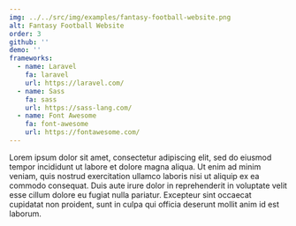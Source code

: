 ```yaml
---
img: ../../src/img/examples/fantasy-football-website.png
alt: Fantasy Football Website
order: 3
github: ''
demo: ''
frameworks:
  - name: Laravel
    fa: laravel
    url: https://laravel.com/
  - name: Sass
    fa: sass
    url: https://sass-lang.com/
  - name: Font Awesome
    fa: font-awesome
    url: https://fontawesome.com/
---
```

Lorem ipsum dolor sit amet, consectetur adipiscing elit, sed do eiusmod tempor incididunt ut labore et dolore magna aliqua. Ut enim ad minim veniam, quis nostrud exercitation ullamco laboris nisi ut aliquip ex ea commodo consequat. Duis aute irure dolor in reprehenderit in voluptate velit esse cillum dolore eu fugiat nulla pariatur. Excepteur sint occaecat cupidatat non proident, sunt in culpa qui officia deserunt mollit anim id est laborum.